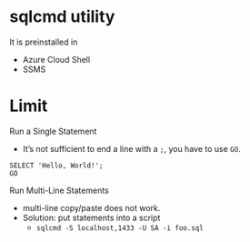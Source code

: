 # sqlcmd utility

It is preinstalled in
- Azure Cloud Shell
- SSMS


# Limit
Run a Single Statement
- It’s not sufficient to end a line with a `;`, you have to use `GO`.
```
SELECT 'Hello, World!';
GO
```

Run Multi-Line Statements
- multi-line copy/paste does not work.
- Solution: put statements into a script
  - `sqlcmd -S localhost,1433 -U SA -i foo.sql` 


